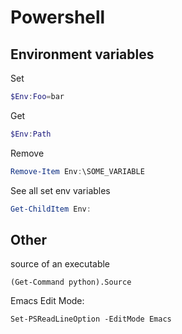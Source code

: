 # Powershell
## Environment variables
Set
```PowerShell
$Env:Foo=bar
```
Get
```PowerShell
$Env:Path
```
Remove
```PowerShell
Remove-Item Env:\SOME_VARIABLE
```
See all set env variables
```PowerShell
Get-ChildItem Env:
```

## Other
source of an executable
```
(Get-Command python).Source
```
Emacs Edit Mode: 
```
Set-PSReadLineOption -EditMode Emacs
```
